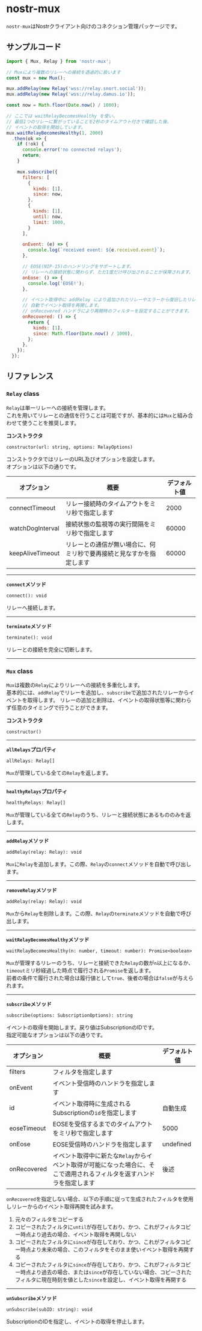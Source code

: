 # nostr-mux

`nostr-mux`はNostrクライアント向けのコネクション管理パッケージです。

## サンプルコード

```js
import { Mux, Relay } from 'nostr-mux';

// Muxにより複数のリレーへの接続を透過的に扱います
const mux = new Mux();

mux.addRelay(new Relay('wss://relay.snort.social'));
mux.addRelay(new Relay('wss://relay.damus.io'));

const now = Math.floor(Date.now() / 1000);

// ここでは waitRelayBecomesHealthy を使い、
// 最低1つのリレーに繋がっていることを2秒のタイムアウト付きで確認した後、
// イベントの取得を開始しています。
mux.waitRelayBecomesHealthy(1, 2000)
  .then(ok => {
    if (!ok) {
      console.error('no connected relays');
      return;
    }

    mux.subscribe({
      filters: [
        { 
          kinds: [1],
          since: now,
        },
        {
          kinds: [1],
          until: now,
          limit: 1000,
        }
      ],

      onEvent: (e) => {
        console.log(`received event: ${e.received.event}`);
      },

      // EOSE(NIP-15)のハンドリングをサポートします。
      // リレーへの接続状態に関わらず、ただ1度だけ呼び出されることが保障されます。
      onEose: () => {
        console.log('EOSE!');
      },

      // イベント取得中に addRelay により追加されたリレーやエラーから復旧したリレーは
      // 自動でイベント取得を再開します。
      // onRecovered ハンドラにより再開時のフィルターを設定することができます。
      onRecovered: () => {
        return {
          kinds: [1],
          since: Math.floor(Date.now() / 1000),
        };
      },
    });
  });
```

## リファレンス

### `Relay` class

`Relay`は単一リレーへの接続を管理します。  
これを用いてリレーとの通信を行うことは可能ですが、基本的には`Mux`と組み合わせて使うことを推奨します。

**コンストラクタ**

```
constructor(url: string, options: RelayOptions)
```

コンストラクタではリレーのURL及びオプションを設定します。  
オプションは以下の通りです。

| オプション | 概要 | デフォルト値 |
|------------|------|-------------|
| connectTimeout | リレー接続時のタイムアウトをミリ秒で指定します | 2000 |
| watchDogInterval | 接続状態の監視等の実行間隔をミリ秒で指定します | 60000 |
| keepAliveTimeout | リレーとの通信が無い場合に、何ミリ秒で要再接続と見なすかを指定します | 60000|

---

**`connect`メソッド**

```
connect(): void
```

リレーへ接続します。

---

**`terminate`メソッド**

```
terminate(): void
```

リレーとの接続を完全に切断します。

---

### `Mux` class

`Mux`は複数の`Relay`によりリレーへの接続を多重化します。  
基本的には、`addRelay`でリレーを追加し、`subscribe`で追加されたリレーからイベントを取得します。
リレーの追加と削除は、イベントの取得状態等に関わらず任意のタイミングで行うことができます。

**コンストラクタ**

```
constructor()
```

---

**`allRelays`プロパティ**

```
allRelays: Relay[]
```

`Mux`が管理している全ての`Relay`を返します。

---

**`healthyRelays`プロパティ**

```
healthyRelays: Relay[]
```

`Mux`が管理している全ての`Relay`のうち、リレーと接続状態にあるもののみを返します。

---

**`addRelay`メソッド**

```
addRelay(relay: Relay): void
```

`Mux`に`Relay`を追加します。この際、`Relay`の`connect`メソッドを自動で呼び出します。

---

**`removeRelay`メソッド**

```
addRelay(relay: Relay): void
```

`Mux`から`Relay`を削除します。この際、`Relay`の`terminate`メソッドを自動で呼び出します。

---

**`waitRelayBecomesHealthy`メソッド**

```
waitRelayBecomesHealthy(n: number, timeout: number): Promise<boolean>
```

`Mux`が管理するリレーのうち、リレーと接続できた`Relay`の数が`n`以上になるか、`timeout`ミリ秒経過した時点で履行される`Promise`を返します。  
前者の条件で履行された場合は履行値として`true`、後者の場合は`false`が与えられます。

---

**`subscribe`メソッド**

```
subscribe(options: SubscriptionOptions): string
```

イベントの取得を開始します。戻り値はSubscriptionのIDです。  
指定可能なオプションは以下の通りです。

| オプション | 概要 | デフォルト値
|------------|------|-------------|
| filters | フィルタを指定します | |
| onEvent | イベント受信時のハンドラを指定します | |
| id | イベント取得時に生成されるSubscriptionの`id`を指定します | 自動生成 |
| eoseTimeout | EOSEを受信するまでのタイムアウトをミリ秒で指定します | 5000 |
| onEose | EOSE受信時のハンドラを指定します | undefined |
| onRecovered | イベント取得中に新たな`Relay`からイベント取得が可能になった場合に、そこで適用されるフィルタを返すハンドラを指定します | 後述 |

`onRecovered`を指定しない場合、以下の手順に従って生成されたフィルタを使用しリレーからのイベント取得再開を試みます。

 1. 元々のフィルタをコピーする
 2. コピーされたフィルタに`until`が存在しており、かつ、これがフィルタコピー時点より過去の場合、イベント取得を再開しない
 3. コピーされたフィルタに`since`が存在しており、かつ、これがフィルタコピー時点より未来の場合、このフィルタをそのまま使いイベント取得を再開する
 4. コピーされたフィルタに`since`が存在しており、かつ、これがフィルタコピー時点より過去の場合、または`since`が存在していない場合、コピーされたフィルタに現在時刻を値とした`since`を設定し、イベント取得を再開する

 ---

**`unSubscribe`メソッド**

```
unSubscribe(subID: string): void
```

SubscriptionのIDを指定し、イベントの取得を停止します。